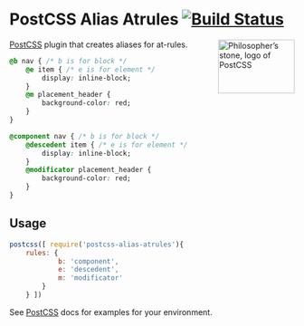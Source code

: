# PostCSS Alias Atrules [![Build Status][ci-img]][ci]

<img align="right" width="135" height="95"
     title="Philosopher’s stone, logo of PostCSS"
     src="http://postcss.github.io/postcss/logo-leftp.png">

[PostCSS] plugin that creates aliases for at-rules.

[PostCSS]: https://github.com/postcss/postcss
[ci-img]:  https://travis-ci.org/maximkoretskiy/postcss-alias-atrules.svg
[ci]:      https://travis-ci.org/maximkoretskiy/postcss-alias-atrules

```css
@b nav { /* b is for block */
    @e item { /* e is for element */
        display: inline-block;
    }
    @m placement_header {
        background-color: red;
    }
}
```

```css
@component nav { /* b is for block */
    @descedent item { /* e is for element */
        display: inline-block;
    }
    @modificator placement_header {
        background-color: red;
    }
}
```

## Usage

```js
postcss([ require('postcss-alias-atrules'){
    rules: {
            b: 'component',
            e: 'descedent',
            m: 'modificator'
        }
    } ])
```

See [PostCSS] docs for examples for your environment.
